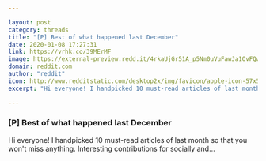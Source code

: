 ```yaml
---

layout: post
category: threads
title: "[P] Best of what happened last December"
date: 2020-01-08 17:27:31
link: https://vrhk.co/39MErMF
image: https://external-preview.redd.it/4rkaUjGr51A_p5Nm0uVuFawJa1OvFQwuNsN3_oqYfds.jpg?width=1052&height=550.785340314&auto=webp&s=7c536ab1ffa9a63affe0a323d8ad6e1d1586a791
domain: reddit.com
author: "reddit"
icon: http://www.redditstatic.com/desktop2x/img/favicon/apple-icon-57x57.png
excerpt: "Hi everyone! I handpicked 10 must-read articles of last month so that you won't miss anything. Interesting contributions for socially and..."

---
```


### [P] Best of what happened last December

Hi everyone! I handpicked 10 must-read articles of last month so that you won't miss anything. Interesting contributions for socially and...